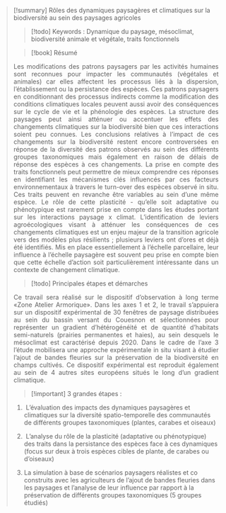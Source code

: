 > [!summary] Rôles des dynamiques paysagères et climatiques sur la biodiversité au sein des paysages agricoles
> > [!todo] Keywords : Dynamique du paysage, mésoclimat, biodiversité animale et végétale, traits fonctionnels
> 
> > [!book] Résumé
> <p align="justify">Les modifications des patrons paysagers par les activités humaines sont reconnues pour impacter les communautés (végétales et animales) car elles affectent les processus liés à la dispersion, l’établissement ou la persistance des espèces. Ces patrons paysagers en conditionnant des processus indirects comme la modification des conditions climatiques locales peuvent aussi avoir des conséquences sur le cycle de vie et la phénologie des espèces. La structure des paysages peut ainsi atténuer ou accentuer les effets des changements climatiques sur la biodiversité bien que ces interactions soient peu connues. Les conclusions relatives à l’impact de ces changements sur la biodiversité restent encore controversées en réponse de la diversité des patrons observés au sein des différents groupes taxonomiques mais également en raison de délais de réponse des espèces à ces changements. La prise en compte des traits fonctionnels peut permettre de mieux comprendre ces réponses en identifiant les mécanismes clés influencés par ces facteurs environnementaux à travers le turn-over des espèces observé in situ. Ces traits peuvent en revanche être variables au sein d’une même espèce. Le rôle de cette plasticité - qu’elle soit adaptative ou phénotypique est rarement prise en compte dans les études portant sur les interactions paysage x climat. L’identification de leviers agroécologiques visant à atténuer les conséquences de ces changements climatiques est un enjeu majeur de la transition agricole vers des modèles plus résilients ; plusieurs leviers ont d’ores et déjà été identifiés. Mis en place essentiellement à l’échelle parcellaire, leur influence à l’échelle paysagère est souvent peu prise en compte bien que cette échelle d’action soit particulièrement intéressante dans un contexte de changement climatique.</p>
> 
>> [!todo] Principales étapes et démarches
> <p align="justify">Ce travail sera réalisé sur le dispositif d’observation à long terme «Zone Atelier Armorique». Dans les axes 1 et 2, le travail s’appuiera sur un dispositif expérimental de 30 fenêtres de paysage distribuées au sein du bassin versant du Couesnon et sélectionnées pour représenter un gradient d’hétérogénéité et de quantité d’habitats semi-naturels (prairies permanentes et haies), au sein desquels le mésoclimat est caractérisé depuis 2020. Dans le cadre de l’axe 3 l’étude mobilisera une approche expérimentale in situ visant à étudier l’ajout de bandes fleuries sur la préservation de la biodiversité en champs cultivés. Ce dispositif expérimental est reproduit également au sein de 4 autres sites européens situés le long d’un gradient climatique.</p>
>
>> [!important] 3 grandes étapes :
> 1.  L’évaluation des impacts des dynamiques paysagères et climatiques sur la diversité spatio-temporelle des communautés de différents groupes taxonomiques (plantes, carabes et oiseaux)
>
>2.  L’analyse du rôle de la plasticité (adaptative ou phénotypique) des traits dans la persistance des espèces face à ces dynamiques (focus sur deux à trois espèces cibles de plante, de carabes ou d’oiseaux)
>
>3. La simulation à base de scénarios paysagers réalistes et co construits avec les agriculteurs de l’ajout de bandes fleuries dans les paysages et l’analyse de leur influence par rapport à la préservation de différents groupes taxonomiques (5 groupes étudiés)





